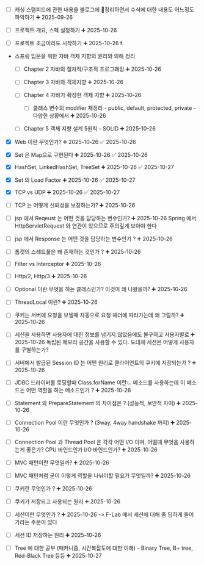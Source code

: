

- [ ] 캐싱 스탬피드에 관한 내용을 블로그에 정리하면서 수식에 대한 내용도 어느정도 파악하기 ➕ 2025-09-26 

- [ ] 프로젝트 개요, 스펙 설정하기 ➕ 2025-10-26 

- [ ] 프로젝트 조금이라도 시작하기 ➕ 2025-10-26 
f
- 스프링 입문을 위한 자바 객체 지향의 원리와 의해 정리
	- [ ] Chapter 2 자바의 절차적/구조적 프로그래밍 ➕ 2025-10-26 
	- [ ] Chapter 3 자바와 객체지향 ➕ 2025-10-26 
	- [ ] Chapter 4 자바가 확장한 객체 지향 ➕ 2025-10-26 
		- [ ] 클래스 변수의 modifier 재정리 - public, default, protected, private - 다양한 상황에서 ➕ 2025-10-26 
	- [ ] Chapter 5 객체 지향 설계 5원칙 - SOLID ➕ 2025-10-26 


- [x] Web 이란 무엇인가? ➕ 2025-10-26 ✅ 2025-10-26

- [x] Set 은 Map으로 구현된다 ➕ 2025-10-26 ✅ 2025-10-26

- [x] HashSet, LinkedHashSet, TreeSet ➕ 2025-10-26 ✅ 2025-10-27

- [x] Set 의 Load Factor ➕ 2025-10-26 ✅ 2025-10-27

- [x] TCP vs UDP ➕ 2025-10-26 ✅ 2025-10-27

- [ ] TCP 는 어떻게 신뢰성을 보장하는가? ➕ 2025-10-26 

- [ ] jsp 에서 Reqeust 는 어떤 것을 담당하는 변수인가? ➕ 2025-10-26 
      Spring 에서 HttpServletRequest 와 연관이 있으므로 주의깊게 보아야 한다

- [ ] jsp 에서 Response 는 어떤 것을 담당하는 변수인가 ? ➕ 2025-10-26 

- [ ] 톰캣의 스레드풀은 왜 존재하는 것인가 ? ➕ 2025-10-26 

- [ ] Filter vs Interceptor ➕ 2025-10-26 



- [ ] Http/2, Http/3 ➕ 2025-10-26 

- [ ] Optional 이란 무엇을 하는 클래스인가? 이것이 왜 나왔을까? ➕ 2025-10-26 

- [ ] ThreadLocal 이란? ➕ 2025-10-26 

- [ ] 쿠키는 서버에 요청을 보낼때 자동으로 요청 헤더에 따라가는데 왜 그럴까? ➕ 2025-10-26 

- [ ] 세션을 사용하면 사용자에 대한 정보를 넘기지 않았음에도 불구하고 사용자별로 ➕ 2025-10-26 
      독립된 메모리 공간을 사용할 수 있다.
      도대체 세션은 어떻게 사용자를 구별하는가?

- [ ] 서버에서 발급된 Session ID 는 어떤 원리로 클라이언트의 쿠키에 저장되는가 ? ➕ 2025-10-26 

- [ ] JDBC 드라이버를 로딩할때 Class.forName 이란ㄴ 메소드를 사용하는데 이 메소드는 어떤 역할을 하는 메소드인가 ? ➕ 2025-10-26 

- [ ] Statement 와 PrepareStatement 의 차이점은 ? (성능적, 보안적 차이) ➕ 2025-10-26 

- [ ] Connection Pool 이란 무엇인가 ? (3way, 4way handshake 까지) ➕ 2025-10-26 

- [ ] Connection Pool 과 Thread Pool 은 각각 어떤 I/O 이며, 어떨때 무엇을 사용하는게 좋은가?  CPU 바인드인가 I/O 바인드인가? ➕ 2025-10-26 

- [ ] MVC 패턴이란 무엇일까? ➕ 2025-10-26 

- [ ] MVC 패턴처럼 굳이 이렇게 역할을 나눠야할 필요가 무엇일까? ➕ 2025-10-26 



- [ ] 쿠키란 무엇인가 ? ➕ 2025-10-26 

- [ ] 쿠키가 저장되고 사용되는 원리 ➕ 2025-10-26 

- [ ] 세션이란 무엇인가 ? ➕ 2025-10-26 
	-> F-Lab 에서 세션에 대해 좀 딥하게 들어가라는 주문이 있다

- [ ] 세션 ID 저장하는 원리 ➕ 2025-10-26 


- [ ] Tree 에 대한 공부 (매커니즘, 시간복잡도에 대한 이해) - Binary Tree, B+ tree, Red-Black Tree 등등 ➕ 2025-10-27 